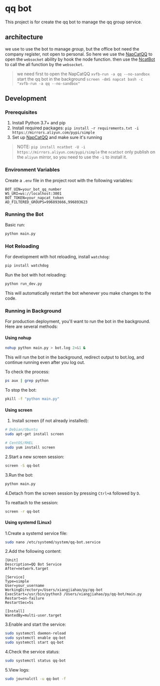 # qq bot

This project is for create the qq bot to manage the qq group service.

## architecture

we use to use the bot to manage _group_, but the office bot need the company register, not open to personal. So here we use the [NapCatQQ](https://napneko.github.io/) to open the `websocket` ability by hook the node function. then use the [NcatBot](https://docs.ncatbot.xyz/) to call the all function by the `websocket`.

> we need first to open the NapCatQQ
> `xvfb-run -a qq --no-sandbox` start the qq bot in the background
> `screen -dmS napcat bash -c "xvfb-run -a qq --no-sandbox"`

## Development

### Prerequisites

1. Install Python 3.7+ and pip
2. Install required packages: `pip install -r requirements.txt -i https://mirrors.aliyun.com/pypi/simple`
3. Set up [NapCatQQ](https://napneko.github.io/) and make sure it's running

> NOTE: `pip install ncatbot -U -i https://mirrors.aliyun.com/pypi/simple` the `ncatbot` only publish on the `aliyun` mirror, so you need to use the `-i` to install it.

### Environment Variables

Create a `.env` file in the project root with the following variables:

```env
BOT_UIN=your_bot_qq_number
WS_URI=ws://localhost:3001
BOT_TOKEN=your_napcat_token
AD_FILTERED_GROUPS=996893666,996893623
```

### Running the Bot

Basic run:

```bash
python main.py
```

### Hot Reloading

For development with hot reloading, install `watchdog`:

```bash
pip install watchdog
```

Run the bot with hot reloading:

```bash
python run_dev.py
```

This will automatically restart the bot whenever you make changes to the code.

### Running in Background

For production deployment, you'll want to run the bot in the background. Here are several methods:

#### Using nohup

```bash
nohup python main.py > bot.log 2>&1 &
```

This will run the bot in the background, redirect output to bot.log, and continue running even after you log out.

To check the process:

```bash
ps aux | grep python
```

To stop the bot:

```bash
pkill -f "python main.py"
```

#### Using screen

1. Install screen (if not already installed):

```bash
# Debian/Ubuntu
sudo apt-get install screen

# CentOS/RHEL
sudo yum install screen
```

2.Start a new screen session:

```bash
screen -S qq-bot
```

3.Run the bot:

```bash
python main.py
```

4.Detach from the screen session by pressing `Ctrl+A` followed by `D`.

To reattach to the session:

```bash
screen -r qq-bot
```

#### Using systemd (Linux)

1.Create a systemd service file:

```bash
sudo nano /etc/systemd/system/qq-bot.service
```

2.Add the following content:

```plaintext
[Unit]
Description=QQ Bot Service
After=network.target

[Service]
Type=simple
User=your_username
WorkingDirectory=/Users/xiangjiahao/py/qq-bot
ExecStart=/usr/bin/python3 /Users/xiangjiahao/py/qq-bot/main.py
Restart=on-failure
RestartSec=5s

[Install]
WantedBy=multi-user.target
```

3.Enable and start the service:

```bash
sudo systemctl daemon-reload
sudo systemctl enable qq-bot
sudo systemctl start qq-bot
```

4.Check the service status:

```bash
sudo systemctl status qq-bot
```

5.View logs:

```bash
sudo journalctl -u qq-bot -f
```
